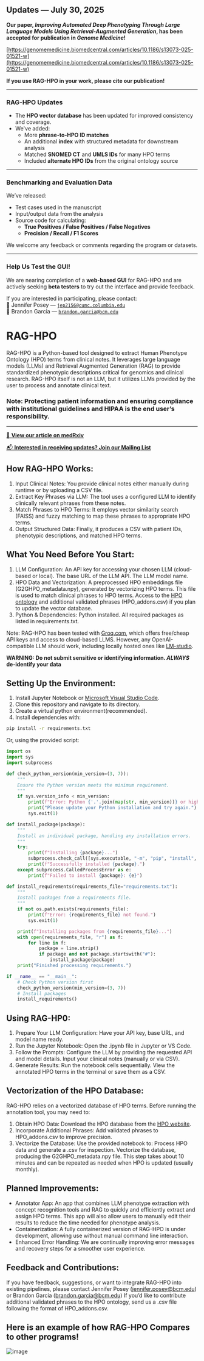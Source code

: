 ## Updates — July 30, 2025

 **Our paper, _Improving Automated Deep Phenotyping Through Large Language Models Using Retrieval-Augmented Generation_, has been accepted for publication in _Genome Medicine_!**  

[https://genomemedicine.biomedcentral.com/articles/10.1186/s13073-025-01521-w](https://genomemedicine.biomedcentral.com/articles/10.1186/s13073-025-01521-w)

 **If you use RAG-HPO in your work, please cite our publication!**

---

### RAG-HPO Updates

- The **HPO vector database** has been updated for improved consistency and coverage.
- We've added:
  - More **phrase-to-HPO ID matches**
  - An additional **index** with structured metadata for downstream analysis
  - Matched **SNOMED CT** and **UMLS IDs** for many HPO terms
  - Included **alternate HPO IDs** from the original ontology source

---

### Benchmarking and Evaluation Data

We’ve released:
- Test cases used in the manuscript
- Input/output data from the analysis
- Source code for calculating:
  - **True Positives / False Positives / False Negatives**
  - **Precision / Recall / F1 Scores**

We welcome any feedback or comments regarding the program or datasets.

---

### Help Us Test the GUI!

We are nearing completion of a **web-based GUI** for RAG-HPO and are actively seeking **beta testers** to try out the interface and provide feedback.

If you are interested in participating, please contact:  
📧 Jennifer Posey — [`jep2156@cumc.columbia.edu`](mailto:jep2156@cumc.columbia.edu)  
📧 Brandon Garcia — [`brandon.garcia@bcm.edu`](mailto:brandon.garcia@bcm.edu)

# RAG-HPO 

RAG-HPO is a Python-based tool designed to extract Human Phenotype Ontology (HPO) terms from clinical notes. It leverages large language models (LLMs) and Retrieval Augmented Generation (RAG) to provide standardized phenotypic descriptions critical for genomics and clinical research. RAG-HPO itself is not an LLM, but it utilizes LLMs provided by the user to process and annotate clinical text. 

### **Note: Protecting patient information and ensuring compliance with institutional guidelines and HIPAA is the end user’s responsibility.**

---

[📄 **View our article on medRxiv**](https://www.medrxiv.org/content/10.1101/2024.12.01.24318253v1)

[📬 **Interested in receiving updates? Join our Mailing List**](https://forms.gle/tBNHbvMZvLroYxrr9)

## How RAG-HPO Works: 

1.	Input Clinical Notes: You provide clinical notes either manually during runtime or by uploading a CSV file.
2.	Extract Key Phrases via LLM: The tool uses a configured LLM to identify clinically relevant phrases from these notes.
3.	Match Phrases to HPO Terms: It employs vector similarity search (FAISS) and fuzzy matching to map these phrases to appropriate HPO terms.
4.	Output Structured Data: Finally, it produces a CSV with patient IDs, phenotypic descriptions, and matched HPO terms.

## What You Need Before You Start:

1.	LLM Configuration:
	An API key for accessing your chosen LLM (cloud-based or local).
	The base URL of the LLM API.
	The LLM model name.
2.	HPO Data and Vectorization:
	A preprocessed HPO embeddings file (G2GHPO_metadata.npy), generated by vectorizing HPO terms. This file is used to match clinical phrases to HPO terms.
	Access to the [HPO ontology](https://hpo.jax.org/data/ontology) and additional validated phrases (HPO_addons.csv) if you plan to update the vector database.
3.	Python & Dependencies:
	Python installed.
	All required packages as listed in requirements.txt.

Note: RAG-HPO has been tested with [Groq.com](https://console.groq.com), which offers free/cheap API keys and access to cloud-based LLMS. However, any OpenAI-compatible LLM should work, including locally hosted ones like [LM-studio](https://lmstudio.ai/).

**WARNING: Do not submit sensitive or identifying information. _ALWAYS_ de-identify your data**

## Setting Up the Environment:

1. Install Jupyter Notebook or [Microsoft Visual Studio Code](https://code.visualstudio.com/download).
2. Clone this repository and navigate to its directory.
3. Create a virtual python environment(recommended). 
4. Install dependencies with:

```bash
pip install -r requirements.txt
```

Or, using the provided script:

```python
import os
import sys
import subprocess

def check_python_version(min_version=(3, 7)):
    """
    Ensure the Python version meets the minimum requirement.
    """
    if sys.version_info < min_version:
        print(f"Error: Python {'.'.join(map(str, min_version))} or higher is required.")
        print("Please update your Python installation and try again.")
        sys.exit(1)

def install_package(package):
    """
    Install an individual package, handling any installation errors.
    """
    try:
        print(f"Installing {package}...")
        subprocess.check_call([sys.executable, "-m", "pip", "install", package])
        print(f"Successfully installed {package}.")
    except subprocess.CalledProcessError as e:
        print(f"Failed to install {package}: {e}")

def install_requirements(requirements_file="requirements.txt"):
    """
    Install packages from a requirements file.
    """
    if not os.path.exists(requirements_file):
        print(f"Error: {requirements_file} not found.")
        sys.exit(1)

    print(f"Installing packages from {requirements_file}...")
    with open(requirements_file, "r") as f:
        for line in f:
            package = line.strip()
            if package and not package.startswith("#"):
                install_package(package)
    print("Finished processing requirements.")

if __name__ == "__main__":
    # Check Python version first
    check_python_version(min_version=(3, 7))
    # Install packages
    install_requirements()
```

## Using RAG-HP0: 

1) Prepare Your LLM Configuration: Have your API key, base URL, and model name ready.
2) Run the Jupyter Notebook: Open the .ipynb file in Jupyter or VS Code.
3) Follow the Prompts:
	Configure the LLM by providing the requested API and model details.
	Input your clinical notes (manually or via CSV).
4) Generate Results:
	Run the notebook cells sequentially.
	View the annotated HPO terms in the terminal or save them as a CSV.

## Vectorization of the HPO Database:

RAG-HPO relies on a vectorized database of HPO terms. Before running the annotation tool, you may need to:

1) Obtain HPO Data: Download the HPO database from the [HPO website](https://hpo.jax.org/data/ontology).
2) Incorporate Additional Phrases: Add validated phrases to HPO_addons.csv to improve precision.
3) Vectorize the Database: Use the provided notebook to:
	Process HPO data and generate a .csv for inspection.
	Vectorize the database, producing the G2GHPO_metadata.npy file. This step takes about 10 minutes and can be repeated as needed when HPO is updated (usually monthly).

## Planned Improvements:

- Annotator App: An app that combines LLM phenotype extraction with concept recognition tools and RAG to quickly and efficiently extract and assign HPO terms. This app will also allow users to manually edit their results to reduce the time needed for phenotype analysis. 
- Containerization: A fully containerized version of RAG-HPO is under development, allowing use without manual command line interaction.
- Enhanced Error Handling: We are continually improving error messages and recovery steps for a smoother user experience.

## Feedback and Contributions:

If you have feedback, suggestions, or want to integrate RAG-HPO into existing pipelines, please contact Jennifer Posey (jennifer.posey@bcm.edu) or Brandon Garcia (brandon.garcia@bcm.edu) 
If you’d like to contribute additional validated phrases to the HPO ontology, send us a .csv file following the format of HPO_addons.csv.

## Here is an example of how RAG-HPO Compares to other programs! 
![image](https://github.com/user-attachments/assets/5863d790-f887-428b-b63f-c001314143af)
